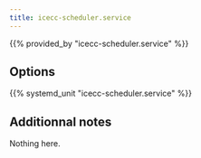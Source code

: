 ```yaml
---
title: icecc-scheduler.service
---
```


{{% provided_by "icecc-scheduler.service" %}}

## Options

{{% systemd_unit "icecc-scheduler.service" %}}

## Additionnal notes

Nothing here.